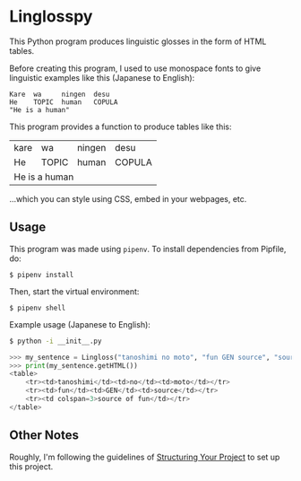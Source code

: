 # Linglosspy

This Python program produces linguistic glosses in the form of HTML tables.

Before creating this program, I used to use monospace fonts to give linguistic
examples like this (Japanese to English):

    Kare  wa     ningen  desu
    He    TOPIC  human   COPULA
    "He is a human"

This program provides a function to produce tables like this: 

<table>
    <tr><td>kare</td><td>wa</td><td>ningen</td><td>desu</td></tr>
    <tr><td>He</td><td>TOPIC</td><td>human</td><td>COPULA</td></tr>
    <tr><td colspan=4>He is a human</td></tr>
</table>

...which you can style using CSS, embed in your webpages, etc.

## Usage

This program was made using `pipenv`. To install dependencies from Pipfile, do:

```
$ pipenv install
```

Then, start the virtual environment:

```
$ pipenv shell
```

Example usage (Japanese to English):

```bash
$ python -i __init__.py
```

```python
>>> my_sentence = Lingloss("tanoshimi no moto", "fun GEN source", "source of fun")
>>> print(my_sentence.getHTML())
<table>
    <tr><td>tanoshimi</td><td>no</td><td>moto</td></tr>
    <tr><td>fun</td><td>GEN</td><td>source</td></tr>
    <tr><td colspan=3>source of fun</td></tr>
</table>
```


## Other Notes

Roughly, I'm following the guidelines of 
[Structuring Your Project](https://docs.python-guide.org/writing/structure/)
to set up this project. 

